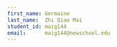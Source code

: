 ```yaml
---
first_name: Germaine
last_name:  Zhi Qiao Mai
student_id: maig144
email:      maig144@newschool.edu
---
```

